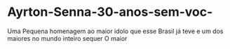 # Ayrton-Senna-30-anos-sem-voc-
Uma Pequena homenagem ao maior idolo que esse Brasil já teve e um dos maiores no mundo inteiro sequer O maior
